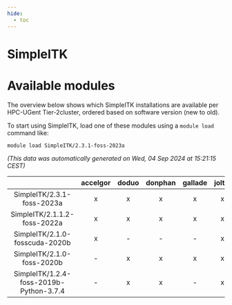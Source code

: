 ```yaml
---
hide:
  - toc
---
```


SimpleITK
=========

# Available modules


The overview below shows which SimpleITK installations are available per HPC-UGent Tier-2cluster, ordered based on software version (new to old).

To start using SimpleITK, load one of these modules using a `module load` command like:

```shell
module load SimpleITK/2.3.1-foss-2023a
```

*(This data was automatically generated on Wed, 04 Sep 2024 at 15:21:15 CEST)*  

| |accelgor|doduo|donphan|gallade|joltik|shinx|skitty|
| :---: | :---: | :---: | :---: | :---: | :---: | :---: | :---: |
|SimpleITK/2.3.1-foss-2023a|x|x|x|x|x|-|x|
|SimpleITK/2.1.1.2-foss-2022a|x|x|x|x|x|-|x|
|SimpleITK/2.1.0-fosscuda-2020b|x|-|-|-|x|-|-|
|SimpleITK/2.1.0-foss-2020b|-|x|x|x|x|-|x|
|SimpleITK/1.2.4-foss-2019b-Python-3.7.4|-|x|x|-|x|-|x|
